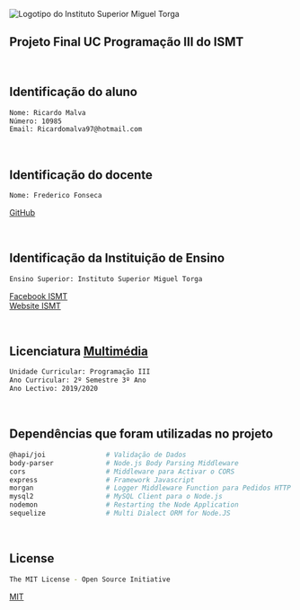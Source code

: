 ![Logotipo do Instituto Superior Miguel Torga](https://s2.portugalio.com/u/is/mt/ismt-instituto-superior-miguel-torga-1380304377_big.jpg)

## Projeto Final UC Programação III do ISMT

<br>

## Identificação do aluno
```bash
Nome: Ricardo Malva
Número: 10985 
Email: Ricardomalva97@hotmail.com
```
<br>

## Identificação do docente
```bash
Nome: Frederico Fonseca
```
[GitHub](https://github.com/fffonseca)

<br>

## Identificação da Instituição de Ensino
```bash
Ensino Superior: Instituto Superior Miguel Torga
```
[Facebook ISMT](https://www.facebook.com/ismtcoimbra/) <br>
[Website ISMT](https://www.ismt.pt/)

<br>

## Licenciatura [Multimédia](https://ismt.pt/ensino/oferta-educativa/licenciaturas/multimedia/)
```bash
Unidade Curricular: Programação III
Ano Curricular: 2º Semestre 3º Ano
Ano Lectivo: 2019/2020
```

<br>

## Dependências que foram utilizadas no projeto
```bash
@hapi/joi               # Validação de Dados
body-parser             # Node.js Body Parsing Middleware
cors                    # Middleware para Activar o CORS
express                 # Framework Javascript 
morgan                  # Logger Middleware Function para Pedidos HTTP
mysql2                  # MySQL Client para o Node.js
nodemon                 # Restarting the Node Application
sequelize               # Multi Dialect ORM for Node.JS
```

<br>

## License
```bash
The MIT License - Open Source Initiative
```
[MIT](https://choosealicense.com/licenses/mit/)
